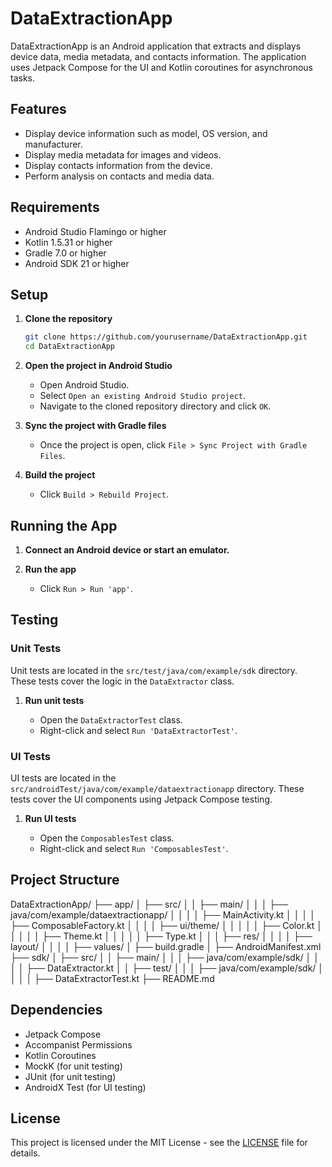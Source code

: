 # DataExtractionApp

DataExtractionApp is an Android application that extracts and displays device data, media metadata, and contacts information. The application uses Jetpack Compose for the UI and Kotlin coroutines for asynchronous tasks.

## Features

- Display device information such as model, OS version, and manufacturer.
- Display media metadata for images and videos.
- Display contacts information from the device.
- Perform analysis on contacts and media data.

## Requirements

- Android Studio Flamingo or higher
- Kotlin 1.5.31 or higher
- Gradle 7.0 or higher
- Android SDK 21 or higher

## Setup

1. **Clone the repository**

    ```sh
    git clone https://github.com/yourusername/DataExtractionApp.git
    cd DataExtractionApp
    ```

2. **Open the project in Android Studio**

    - Open Android Studio.
    - Select `Open an existing Android Studio project`.
    - Navigate to the cloned repository directory and click `OK`.

3. **Sync the project with Gradle files**

    - Once the project is open, click `File > Sync Project with Gradle Files`.

4. **Build the project**

    - Click `Build > Rebuild Project`.

## Running the App

1. **Connect an Android device or start an emulator.**

2. **Run the app**

    - Click `Run > Run 'app'`.

## Testing

### Unit Tests

Unit tests are located in the `src/test/java/com/example/sdk` directory. These tests cover the logic in the `DataExtractor` class.

1. **Run unit tests**

    - Open the `DataExtractorTest` class.
    - Right-click and select `Run 'DataExtractorTest'`.

### UI Tests

UI tests are located in the `src/androidTest/java/com/example/dataextractionapp` directory. These tests cover the UI components using Jetpack Compose testing.

1. **Run UI tests**

    - Open the `ComposablesTest` class.
    - Right-click and select `Run 'ComposablesTest'`.

## Project Structure

DataExtractionApp/
├── app/
│ ├── src/
│ │ ├── main/
│ │ │ ├── java/com/example/dataextractionapp/
│ │ │ │ ├── MainActivity.kt
│ │ │ │ ├── ComposableFactory.kt
│ │ │ │ ├── ui/theme/
│ │ │ │ │ ├── Color.kt
│ │ │ │ │ ├── Theme.kt
│ │ │ │ │ ├── Type.kt
│ │ │ ├── res/
│ │ │ │ ├── layout/
│ │ │ │ ├── values/
│ ├── build.gradle
│ ├── AndroidManifest.xml
├── sdk/
│ ├── src/
│ │ ├── main/
│ │ │ ├── java/com/example/sdk/
│ │ │ │ ├── DataExtractor.kt
│ │ ├── test/
│ │ │ ├── java/com/example/sdk/
│ │ │ │ ├── DataExtractorTest.kt
├── README.md


## Dependencies

- Jetpack Compose
- Accompanist Permissions
- Kotlin Coroutines
- MockK (for unit testing)
- JUnit (for unit testing)
- AndroidX Test (for UI testing)

## License

This project is licensed under the MIT License - see the [LICENSE](LICENSE) file for details.

